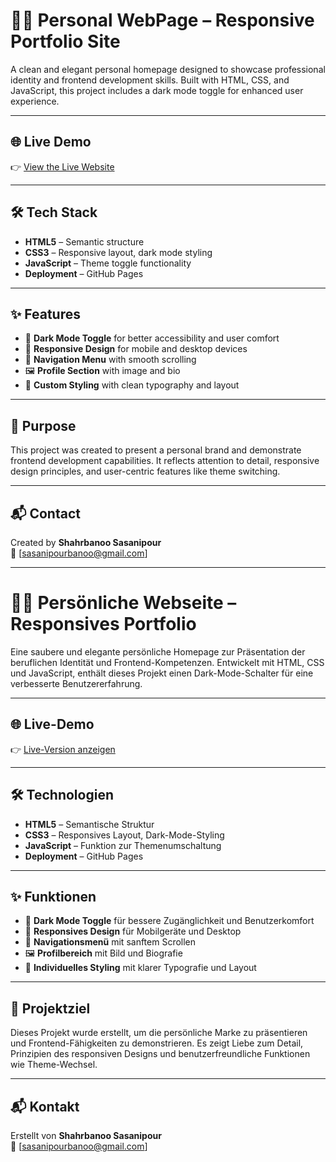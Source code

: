 # 👩‍💻 Personal WebPage – Responsive Portfolio Site

A clean and elegant personal homepage designed to showcase professional identity and frontend development skills. Built with HTML, CSS, and JavaScript, this project includes a dark mode toggle for enhanced user experience.

---

## 🌐 Live Demo

👉 [View the Live Website](https://banoosasanipour.github.io/Personal-WebPage/)

---

## 🛠️ Tech Stack

- **HTML5** – Semantic structure
- **CSS3** – Responsive layout, dark mode styling
- **JavaScript** – Theme toggle functionality
- **Deployment** – GitHub Pages

---

## ✨ Features

- 🌙 **Dark Mode Toggle** for better accessibility and user comfort
- 📱 **Responsive Design** for mobile and desktop devices
- 🧭 **Navigation Menu** with smooth scrolling
- 🖼️ **Profile Section** with image and bio
- 🎨 **Custom Styling** with clean typography and layout

---

## 📌 Purpose

This project was created to present a personal brand and demonstrate frontend development capabilities. It reflects attention to detail, responsive design principles, and user-centric features like theme switching.

---

## 📬 Contact

Created by **Shahrbanoo Sasanipour**  
📧 [sasanipourbanoo@gmail.com]  


---

# 👩‍💻 Persönliche Webseite – Responsives Portfolio

Eine saubere und elegante persönliche Homepage zur Präsentation der beruflichen Identität und Frontend-Kompetenzen. Entwickelt mit HTML, CSS und JavaScript, enthält dieses Projekt einen Dark-Mode-Schalter für eine verbesserte Benutzererfahrung.

---

## 🌐 Live-Demo

👉 [Live-Version anzeigen](https://banoosasanipour.github.io/Personal-WebPage/)

---

## 🛠️ Technologien

- **HTML5** – Semantische Struktur
- **CSS3** – Responsives Layout, Dark-Mode-Styling
- **JavaScript** – Funktion zur Themenumschaltung
- **Deployment** – GitHub Pages

---

## ✨ Funktionen

- 🌙 **Dark Mode Toggle** für bessere Zugänglichkeit und Benutzerkomfort
- 📱 **Responsives Design** für Mobilgeräte und Desktop
- 🧭 **Navigationsmenü** mit sanftem Scrollen
- 🖼️ **Profilbereich** mit Bild und Biografie
- 🎨 **Individuelles Styling** mit klarer Typografie und Layout

---

## 📌 Projektziel

Dieses Projekt wurde erstellt, um die persönliche Marke zu präsentieren und Frontend-Fähigkeiten zu demonstrieren. Es zeigt Liebe zum Detail, Prinzipien des responsiven Designs und benutzerfreundliche Funktionen wie Theme-Wechsel.

---

## 📬 Kontakt

Erstellt von **Shahrbanoo Sasanipour**  
📧 [sasanipourbanoo@gmail.com]  
